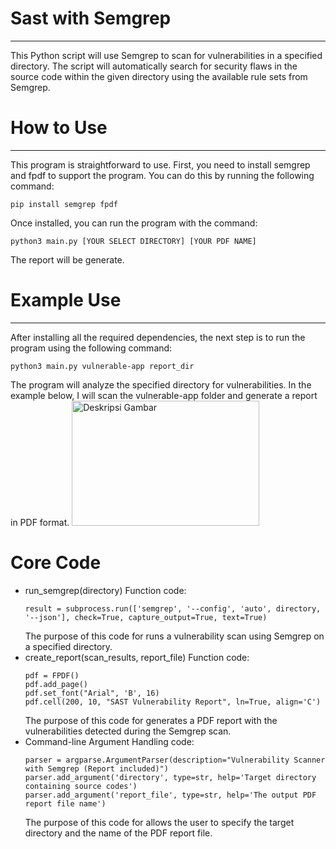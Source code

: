 # Sast with Semgrep
---
This Python script will use Semgrep to scan for vulnerabilities in a specified directory. The script will automatically search for security flaws in the source code within the given directory using the available rule sets from Semgrep.

# How to Use
---
This program is straightforward to use. First, you need to install semgrep and fpdf to support the program. You can do this by running the following command:
```
pip install semgrep fpdf
```

Once installed, you can run the program with the command:
```
python3 main.py [YOUR SELECT DIRECTORY] [YOUR PDF NAME]
```

The report will be generate.

# Example Use
---
After installing all the required dependencies, the next step is to run the program using the following command:
```
python3 main.py vulnerable-app report_dir
```
The program will analyze the specified directory for vulnerabilities. In the example below, I will scan the vulnerable-app folder and generate a report in PDF format.
<img src="path/to/your-image.jpg" alt="Deskripsi Gambar" width="300" height="200">

# Core Code
- run_semgrep(directory) Function
  code:
  ```
  result = subprocess.run(['semgrep', '--config', 'auto', directory, '--json'], check=True, capture_output=True, text=True)
  ```
  The purpose of this code for runs a vulnerability scan using Semgrep on a specified directory.
- create_report(scan_results, report_file) Function
  code:
  ```
  pdf = FPDF()
  pdf.add_page()
  pdf.set_font("Arial", 'B', 16)
  pdf.cell(200, 10, "SAST Vulnerability Report", ln=True, align='C')
  ```
  The purpose of this code for generates a PDF report with the vulnerabilities detected during the Semgrep scan.
- Command-line Argument Handling
  code:
  ```
  parser = argparse.ArgumentParser(description="Vulnerability Scanner with Semgrep (Report included)")
  parser.add_argument('directory', type=str, help='Target directory containing source codes')
  parser.add_argument('report_file', type=str, help='The output PDF report file name')
  ```
  The purpose of this code for allows the user to specify the target directory and the name of the PDF report file.

